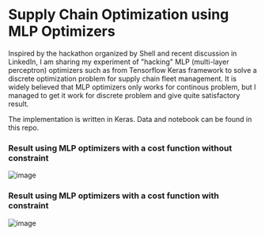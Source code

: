 # Supply Chain Optimization using MLP Optimizers

Inspired by the hackathon organized by Shell and recent discussion in LinkedIn, I am sharing my experiment of "hacking" MLP (multi-layer perceptron) optimizers such as from Tensorflow Keras framework to solve a discrete optimization problem for supply chain fleet management. It is widely believed that MLP optimizers only works for continous problem, but I managed to get it work for discrete problem and give quite satisfactory result. 

The implementation is written in Keras. Data and notebook can be found in this repo. 

### Result using MLP optimizers with a cost function without constraint
![image](https://github.com/user-attachments/assets/4c1cf2d3-f79b-4780-bbc8-27d585a56a36)

### Result using MLP optimizers with a cost function with constraint
![image](https://github.com/user-attachments/assets/4c1cf2d3-f79b-4780-bbc8-27d585a56a36)
